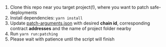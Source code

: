 1. Clone this repo near you target project(!), where you want to patch safe-deployments
2. Install dependencies: `yarn install`
3. Update [patch-arguments.json](./patch-arguments.json) with desired **chain id**, corresponding contract **addresses** and the name of project folder nearby
4. Run `yarn run:patching`
5. Please wait with patience until the script will finish

